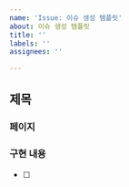 ```yaml
---
name: 'Issue: 이슈 생성 템플릿'
about: 이슈 생성 템플릿
title: ''
labels: ''
assignees: ''

---
```


## 제목

### 페이지

### 구현 내용
- [ ]

